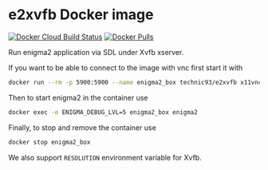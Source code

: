 # e2xvfb Docker image

[![Docker Cloud Build Status](https://img.shields.io/docker/cloud/build/technic93/e2xvfb.svg)](https://hub.docker.com/r/technic93/e2xvfb/builds)
[![Docker Pulls](https://img.shields.io/docker/pulls/technic93/e2xvfb.svg)](https://hub.docker.com/r/technic93/e2xvfb)

Run enigma2 application via SDL under Xvfb xserver.

If you want to be able to connect to the image with vnc first start it with
```bash
docker run --rm -p 5900:5900 --name enigma2_box technic93/e2xvfb x11vnc -forever
```
Then to start enigma2 in the container use
```bash
docker exec -e ENIGMA_DEBUG_LVL=5 enigma2_box enigma2
```
Finally, to stop and remove the container use
```bash
docker stop enigma2_box
```
We also support `RESOLUTION` environment variable for Xvfb.

